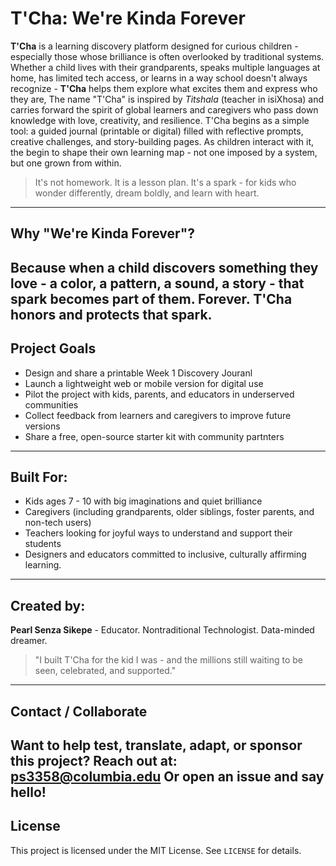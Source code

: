 # T'Cha: We're Kinda Forever 
**T'Cha** is a learning discovery platform designed for curious children - especially those whose brilliance is often overlooked by traditional systems. 
Whether a child lives with their grandparents, speaks multiple languages at home, has limited tech access, or learns in a way school doesn't always recognize - **T'Cha** helps them explore what excites them and express who they are, 
The name "T'Cha" is inspired by *Titshala* (teacher in isiXhosa) and carries forward the spirit of global learners and caregivers who pass down knowledge with love, creativity, and resilience. 
T'Cha begins as a simple tool: a guided journal (printable or digital) filled with reflective prompts, creative challenges, and story-building pages. As children interact with it, the begin to shape their own learning map - not one imposed by a system, but one grown from within. 
> It's not homework. It is a lesson plan.
> It's a spark - for kids who wonder differently, dream boldly, and learn with heart.
---
## Why "We're Kinda Forever"?
Because when a child discovers something they love - a color, a pattern, a sound, a story - that spark becomes part of them. Forever. 
T'Cha honors and protects that spark.
---
## Project Goals 
- Design and share a printable Week 1 Discovery Jouranl
- Launch a lightweight web or mobile version for digital use
- Pilot the project with kids, parents, and educators in underserved communities
- Collect feedback from learners and caregivers to improve future versions
- Share a free, open-source starter kit with community partnters
---
## Built For:
- Kids ages 7 - 10 with big imaginations and quiet brilliance
- Caregivers (including grandparents, older siblings, foster parents, and non-tech users)
- Teachers looking for joyful ways to understand and support their students
- Designers and educators committed to inclusive, culturally affirming learning.
---
## Created by:
**Pearl Senza Sikepe** - Educator. Nontraditional Technologist. Data-minded dreamer. 
> "I built T'Cha for the kid I was - and the millions still waiting to be seen, celebrated, and supported."
---
## Contact / Collaborate
Want to help test, translate, adapt, or sponsor this project?
Reach out at: **ps3358@columbia.edu** 
Or open an issue and say hello!
---
## License
This project is licensed under the MIT License. 
See `LICENSE` for details. 
